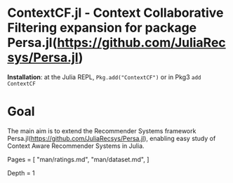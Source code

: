 # ContextCF.jl - Context Collaborative Filtering expansion for package Persa.jl(https://github.com/JuliaRecsys/Persa.jl)

**Installation**: at the Julia REPL, `Pkg.add("ContextCF")` or in Pkg3 `add ContextCF`

# Goal

The main aim is to extend the Recommender Systems framework Persa.jl(https://github.com/JuliaRecsys/Persa.jl), enabling easy study of Context Aware Recommender Systems in Julia.


Pages = [
    "man/ratings.md",
    "man/dataset.md",
]

Depth = 1
